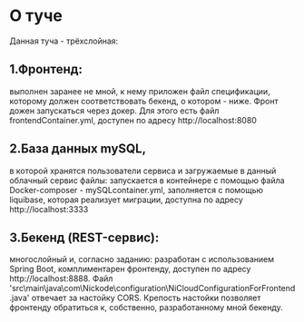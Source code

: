 # О туче
Данная туча - трёхслойная:
## 1.Фронтенд:
 выполнен заранее не мной, к нему приложен файл спецификации, которому должен соответствовать бекенд, о котором - ниже. Фронт дожен запускаться через докер. Для этого есть файл frontendContainer.yml, доступен по адресу http://localhost:8080
## 2.База данных mySQL,
 в которой хранятся пользователи сервиса и загружаемые в данный облачный сервис файлы: запускается в контейнере с помощью файла Docker-composer - mySQLcontainer.yml, заполняется с помощью liquibase, которая реализует миграции, доступна по адресу http://localhost:3333
## 3.Бекенд (REST-сервис):
 многослойный и, согласно заданию: разработан с использованием Spring Boot, комплиментарен фронтенду, доступен по адресу http://localhost:8888. Файл 'src\main\java\com\Nickode\configuration\NiCloudConfigurationForFrontend.java' отвечает за настойку CORS.
 Крепость настойки позволяет фронтенду обратиться к, собственно, разработанному мной бекенду.

